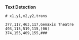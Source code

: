 **Text Detection**

```text
# x1,y1,x2,y2,trans

377,117,463,117,Genaxis Theatre
493,115,519,115,[06]
374,155,409,155,###
```

